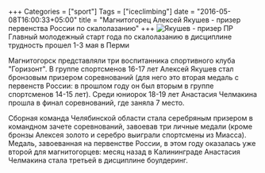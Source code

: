 +++
Categories = ["sport"]
Tags = ["iceclimbing"]
date = "2016-05-08T16:00:33+05:00"
title = "Магнитогорец Алексей Якушев - призер первенства России по скалолазанию"
+++
![Якушев - призер ПР](/images/yakushev.perm.jpg)
Главный молодежный старт года по скалолазанию в дисциплине трудность прошел 1-3 мая в Перми
<!--more-->

Магнитогорск представляли три воспитанника спортивного клуба "Горизонт".
В группе спортсменов 16-17 лет Алексей Якушев стал бронзовым призером соревнований (для него это вторая медаль с первенств России: в прошлом году он был вторым в группе спортсменов 14-15 лет).
Среди юниорок 18-19 лет Анастасия Челмакина прошла в финал соревнований, где заняла 7 место.

Сборная команда Челябинской области стала серебряным призером в командном зачете соревнований, завоевав три личные медали (кроме бронзы Алексея золото и серебро выиграли спортсмены из Миасса).
Медаль, завоеванная на первенстве России, в этом году оказалась уже второй для магнитогорцев: месяц назад в Калининграде Анастасия Челмакина стала третьей в дисциплине боулдеринг.